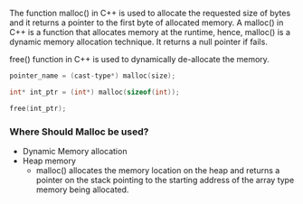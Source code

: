 The function malloc() in C++ is used to allocate the requested size of bytes and it returns a pointer to the first byte of allocated memory. A malloc() in C++ is a function that allocates memory at the runtime, hence, malloc() is a dynamic memory allocation technique. It returns a null pointer if fails.

free() function in C++ is used to dynamically de-allocate the memory.

```c++
pointer_name = (cast-type*) malloc(size);

int* int_ptr = (int*) malloc(sizeof(int));

free(int_ptr);
```

### Where Should Malloc be used?
-  Dynamic Memory allocation
- Heap memory
	- malloc() allocates the memory location on the heap and returns a pointer on the stack pointing to the starting address of the array type memory being allocated.
